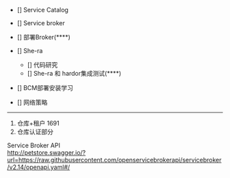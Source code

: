 - [] Service Catalog  
- [] Service broker    
- [] 部署Broker(****)  
    
- [] She-ra
    - [] 代码研究  
    - [] She-ra 和 hardor集成测试(****)    
- [] BCM部署安装学习    
- [] 网络策略   
-------
1. 仓库+租户   1691
2. 仓库认证部分  

Service Broker API   
http://petstore.swagger.io/?url=https://raw.githubusercontent.com/openservicebrokerapi/servicebroker/v2.14/openapi.yaml#/


